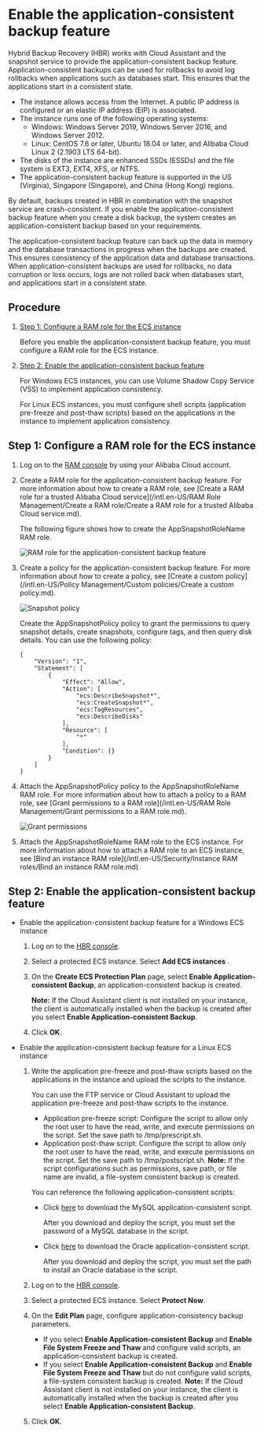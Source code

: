 # Enable the application-consistent backup feature

Hybrid Backup Recovery \(HBR\) works with Cloud Assistant and the snapshot service to provide the application-consistent backup feature. Application-consistent backups can be used for rollbacks to avoid log rollbacks when applications such as databases start. This ensures that the applications start in a consistent state.

-   The instance allows access from the Internet. A public IP address is configured or an elastic IP address \(EIP\) is associated.
-   The instance runs one of the following operating systems:
    -   Windows: Windows Server 2019, Windows Server 2016, and Windows Server 2012.
    -   Linux: CentOS 7.6 or later, Ubuntu 18.04 or later, and Alibaba Cloud Linux 2 \(2.1903 LTS 64-bit\).
-   The disks of the instance are enhanced SSDs \(ESSDs\) and the file system is EXT3, EXT4, XFS, or NTFS.
-   The application-consistent backup feature is supported in the US \(Virginia\), Singapore \(Singapore\), and China \(Hong Kong\) regions.

By default, backups created in HBR in combination with the snapshot service are crash-consistent. If you enable the application-consistent backup feature when you create a disk backup, the system creates an application-consistent backup based on your requirements.

The application-consistent backup feature can back up the data in memory and the database transactions in progress when the backups are created. This ensures consistency of the application data and database transactions. When application-consistent backups are used for rollbacks, no data corruption or loss occurs, logs are not rolled back when databases start, and applications start in a consistent state.

## Procedure

1.  [Step 1: Configure a RAM role for the ECS instance](#section_qez_tzh_rwa)

    Before you enable the application-consistent backup feature, you must configure a RAM role for the ECS instance.

2.  [Step 2: Enable the application-consistent backup feature](#section_kqu_a40_ztc)

    For Windows ECS instances, you can use Volume Shadow Copy Service \(VSS\) to implement application consistency.

    For Linux ECS instances, you must configure shell scripts \(application pre-freeze and post-thaw scripts\) based on the applications in the instance to implement application consistency.


## Step 1: Configure a RAM role for the ECS instance

1.  Log on to the [RAM console](https://ram.console.aliyun.com/) by using your Alibaba Cloud account.

2.  Create a RAM role for the application-consistent backup feature. For more information about how to create a RAM role, see [Create a RAM role for a trusted Alibaba Cloud service](/intl.en-US/RAM Role Management/Create a RAM role/Create a RAM role for a trusted Alibaba Cloud service.md).

    The following figure shows how to create the AppSnapshotRoleName RAM role.

    ![RAM role for the application-consistent backup feature](https://static-aliyun-doc.oss-accelerate.aliyuncs.com/assets/img/en-US/6800666161/p250036.png)

3.  Create a policy for the application-consistent backup feature. For more information about how to create a policy, see [Create a custom policy](/intl.en-US/Policy Management/Custom policies/Create a custom policy.md).

    ![Snapshot policy](https://static-aliyun-doc.oss-accelerate.aliyuncs.com/assets/img/en-US/6800666161/p249921.png)

    Create the AppSnapshotPolicy policy to grant the permissions to query snapshot details, create snapshots, configure tags, and then query disk details. You can use the following policy:

    ```
    {
        "Version": "1",
        "Statement": [
            {
                "Effect": "Allow",
                "Action": [
                    "ecs:DescribeSnapshot*",
                    "ecs:CreateSnapshot*",
                    "ecs:TagResources",
                    "ecs:DescribeDisks"
                ],
                "Resource": [
                    "*"
                ],
                "Condition": {}
            }
        ]
    }
    ```

4.  Attach the AppSnapshotPolicy policy to the AppSnapshotRoleName RAM role. For more information about how to attach a policy to a RAM role, see [Grant permissions to a RAM role](/intl.en-US/RAM Role Management/Grant permissions to a RAM role.md).

    ![Grant permissions](https://static-aliyun-doc.oss-accelerate.aliyuncs.com/assets/img/en-US/6800666161/p250505.png)

5.  Attach the AppSnapshotRoleName RAM role to the ECS instance. For more information about how to attach a RAM role to an ECS instance, see [Bind an instance RAM role](/intl.en-US/Security/Instance RAM roles/Bind an instance RAM role.md).


## Step 2: Enable the application-consistent backup feature

-   Enable the application-consistent backup feature for a Windows ECS instance
    1.  Log on to the [HBR console](https://hbr.console.aliyun.com/).
    2.  Select a protected ECS instance. Select **Add ECS instances** .
    3.  On the **Create ECS Protection Plan** page, select **Enable Application-consistent Backup**, an application-consistent backup is created.

        **Note:** If the Cloud Assistant client is not installed on your instance, the client is automatically installed when the backup is created after you select **Enable Application-consistent Backup**.

    4.  Click **OK**.
-   Enable the application-consistent backup feature for a Linux ECS instance
    1.  Write the application pre-freeze and post-thaw scripts based on the applications in the instance and upload the scripts to the instance.

        You can use the FTP service or Cloud Assistant to upload the application pre-freeze and post-thaw scripts to the instance.

        -   Application pre-freeze script: Configure the script to allow only the root user to have the read, write, and execute permissions on the script. Set the save path to /tmp/prescript.sh.
        -   Application post-thaw script: Configure the script to allow only the root user to have the read, write, and execute permissions on the script. Set the save path to /tmp/postscript.sh.
        **Note:** If the script configurations such as permissions, save path, or file name are invalid, a file-system consistent backup is created.

        You can reference the following application-consistent scripts:

        -   Click [here](https://docs-aliyun.cn-hangzhou.oss.aliyun-inc.com/assets/attach/206129/cn_zh/1618215539272/Linux-MySQL-Scripts.tar.gz) to download the MySQL application-consistent script.

            After you download and deploy the script, you must set the password of a MySQL database in the script.

        -   Click [here](https://docs-aliyun.cn-hangzhou.oss.aliyun-inc.com/assets/attach/206129/cn_zh/1618215573447/Linux-Oracle-Scripts.tar.gz) to download the Oracle application-consistent script.

            After you download and deploy the script, you must set the path to install an Oracle database in the script.

    2.  Log on to the [HBR console](https://hbr.console.aliyun.com/).
    3.  Select a protected ECS instance. Select **Protect Now**.
    4.  On the **Edit Plan** page, configure application-consistency backup parameters.

        -   If you select **Enable Application-consistent Backup** and **Enable File System Freeze and Thaw** and configure valid scripts, an application-consistent backup is created.
        -   If you select **Enable Application-consistent Backup** and **Enable File System Freeze and Thaw** but do not configure valid scripts, a file-system consistent backup is created.
        **Note:** If the Cloud Assistant client is not installed on your instance, the client is automatically installed when the backup is created after you select **Enable Application-consistent Backup**.

    5.  Click **OK**.

